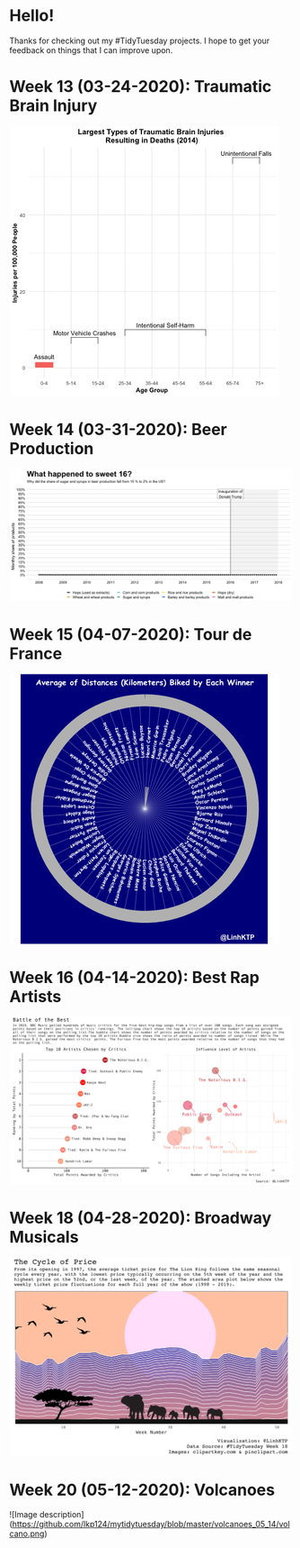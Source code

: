 # Hello!

Thanks for checking out my #TidyTuesday projects. I hope to get your feedback on things that I can improve upon. 

# Week 13 (03-24-2020): Traumatic Brain Injury

![Image description](https://github.com/lkp124/mytidytuesday/blob/master/TBI_03_27/TBI_03_27.gif)

# Week 14 (03-31-2020): Beer Production 

![Image description](https://github.com/lkp124/mytidytuesday/blob/master/Beer_04_04/04_04.gif)

# Week 15 (04-07-2020): Tour de France

![Image description](https://github.com/lkp124/mytidytuesday/blob/master/Tour%20de%20France%2004_09/tdf.gif)

# Week 16 (04-14-2020): Best Rap Artists

![Image description](https://github.com/lkp124/mytidytuesday/blob/master/rappers_04_15/rappers.png)

# Week 18 (04-28-2020): Broadway Musicals

![Image description](https://github.com/lkp124/mytidytuesday/blob/master/broadway_04_28/lion_king.png)

# Week 20 (05-12-2020): Volcanoes

![Image description] (https://github.com/lkp124/mytidytuesday/blob/master/volcanoes_05_14/volcano.png)
